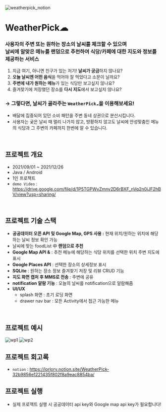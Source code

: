 ![weatherpick_notion](https://user-images.githubusercontent.com/78305392/151707943-0419367a-64dc-4fe5-802b-00420eb7ebde.JPG)
# WeatherPick☁
### 사용자의 주변 또는 원하는 장소의 날씨를 체크할 수 있으며 <br> 날씨에 알맞은 메뉴를 랜덤으로 추천하여 식당/카페에 대한 지도와 정보를 제공하는 서비스
1. 지금 여기, 아니면 친구가 있는 저기! **날씨가 궁금**하지 않나요?
2. **오늘 날씨엔 어떤 음식**을 먹어야 잘 먹었다고 소문이 날까요?
3. **주변에 내가 원하는 메뉴**가 있는 식당만 보고싶지 않나요?
4. 즐겨찾기에 저장했던 장소를 **다시 지도**에서 보고싶지 않나요?

### → 그렇다면, 날씨가 골라주는 `WeatherPick☁`을 이용해보세요!

- 배달에 집중되어 있던 소비 패턴을 주변 동네 상권으로 분산시킵니다.
- 사용자는 궂은 날씨 때 멀리 나가지 않고, 방황하지 않고도 날씨에 안성맞춤인 메뉴의 식당과 그 주변의 카페까지 한번에 알 수 있습니다.

<br>

## 프로젝트 개요
* 2021/09/01 ~ 2021/12/26
* Java / Android
* 1인 프로젝트 
* `demo Video` : <https://drive.google.com/file/d/1P5TGPWvZmnv2D6rBXF_nVq2n0jJF2hBV/view?usp=sharing/>

<br>

## 프로젝트 기술 스택 
- **공공데이터 오픈 API 및 Google Map, GPS 사용 :** 현재 위치/원하는 위치에 해당하는 날씨 정보 확인 가능
- 날씨에 맞는 foodList 中 **랜덤으로 추천**
- **Google Map API &**  : 추천 메뉴에 해당하는 식당 위치를 선택한 위치 주변 지도에 표시
- **Google Places API** : 선택한 장소의 상세정보 표시
- **SQLite** : 원하는 장소 정보 즐겨찾기 저장 및 리뷰 CRUD 기능
- **지도 화면 캡처 후 MMS로 전송** : 주변에 공유
- **notification 알람 기능** : 오늘의 날씨를 notification으로 알람해줌
- **UI/UX**
    - splash 화면 : 초기 로딩 화면
    - drawer nav bar : 모든 Activity에서 접근 가능한 메뉴
    
<br>

## 프로젝트 예시 
![wp1](https://user-images.githubusercontent.com/78305392/151708311-c00976ab-bee7-4a33-8fbb-2982b4af772e.JPG)
![wp2](https://user-images.githubusercontent.com/78305392/151708329-b63e100c-7cde-4316-91dd-6603840d58bc.JPG)
<br>

## 프로젝트 회고록
* `notion` : <https://lorlorv.notion.site/WeatherPick-32b9856e1221435f802f8a9eac8854ba/>

## 프로젝트 실행
* 실제 프로젝트 실행 시 공공데이터 api key와 Google map api key가 필요합니다!
